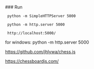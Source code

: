 ### Run
```
 python -m SimpleHTTPServer 5000
 
 python -m http.server 5000

 http://localhost:5000/

 ```

for windows:
python -m http.server 5000

 https://github.com/jhlywa/chess.js

 https://chessboardjs.com/
